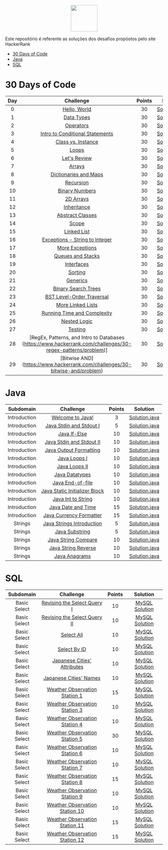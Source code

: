 <p align="center">
    <a href="https://www.hackerrank.com/carlos_er7">
        <img height=85 src="https://d3keuzeb2crhkn.cloudfront.net/hackerrank/assets/styleguide/logo_wordmark-f5c5eb61ab0a154c3ed9eda24d0b9e31.svg">
    </a>
</p>
<p>Este repositório é referente as soluções dos desafios propóstos pelo site HackerRank</p>

* [30 Days of Code](#30-days-of-code)
* [Java](#java)
* [SQL](#sql)


# 30 Days of Code

| Day |                                                Challenge                                                    | Points |                                                                                   Solution                                                                                      |
|:---:|:-----------------------------------------------------------------------------------------------------------:|:------:|:-------------------------------------------------------------------------------------------------------------------------------------------------------------------------------:|
|  0  | [Hello, World](https://www.hackerrank.com/challenges/30-hello-world)                                        |   30   | [Solution.java](https://github.com/CarlosEReis/HackerRank/blob/master/30%20Days%20of%20Code/Day%2000%20-%20Hello%2C%20World/Solution.java)                                      |
|  1  | [Data Types](https://www.hackerrank.com/challenges/30-data-types)                                           |   30   | [Solution.java](https://github.com/CarlosEReis/HackerRank/blob/master/30%20Days%20of%20Code/Day%2001%20-%20Data%20Types/Solution.java)                                          |
|  2  | [Operators](https://www.hackerrank.com/challenges/30-operators)                                             |   30   | [Solution.java](https://github.com/CarlosEReis/HackerRank/blob/master/30%20Days%20of%20Code/Day%2002%20-%20Operators/Solution.java)                                             |
|  3  | [Intro to Conditional Statements](https://www.hackerrank.com/challenges/30-conditional-statements)          |   30   | [Solution.java](https://github.com/CarlosEReis/HackerRank/blob/master/30%20Days%20of%20Code/Day%2003%20-%20Intro%20to%20Conditional%20Statements/Solution.java)                 |
|  4  | [Class vs. Instance](https://www.hackerrank.com/challenges/30-class-vs-instance)                            |   30   | [Solution.java](https://github.com/CarlosEReis/HackerRank/blob/master/30%20Days%20of%20Code/Day%2004%20-%20Class%20vs.%20Instance/Person.java)                                  |
|  5  | [Loops](https://www.hackerrank.com/challenges/30-loops)                                                     |   30   | [Solution.java](https://github.com/CarlosEReis/HackerRank/blob/master/30%20Days%20of%20Code/Day%2005%20-%20Loops/Solution.java)                                                 |
|  6  | [Let's Review](https://www.hackerrank.com/challenges/30-review-loop)                                        |   30   | [Solution.java](https://github.com/CarlosEReis/HackerRank/blob/master/30%20Days%20of%20Code/Day%2006%20-%20Let's%20Review/Solution.java)                                        |
|  7  | [Arrays](https://www.hackerrank.com/challenges/30-arrays)                                                   |   30   | [Solution.java](https://github.com/CarlosEReis/HackerRank/blob/master/30%20Days%20of%20Code/Day%2007%20-%20Arrays/Solution.java)                                                |
|  8  | [Dictionaries and Maps](https://www.hackerrank.com/challenges/30-dictionaries-and-maps)                     |   30   | [Solution.java](https://github.com/CarlosEReis/HackerRank/blob/master/30%20Days%20of%20Code/Day%2008%20-%20Dictionaries%20and%20Maps/Solution.java)                             |
|  9  | [Recursion](https://www.hackerrank.com/challenges/30-recursion)                                             |   30   | [Solution.java](https://github.com/CarlosEReis/HackerRank/blob/master/30%20Days%20of%20Code/Day%2009%20-%20Recursion/Solution.java)                                             |
|  10 | [Binary Numbers](https://www.hackerrank.com/challenges/30-binary-numbers)                                   |   30   | [Solution.java](https://github.com/CarlosEReis/HackerRank/blob/master/30%20Days%20of%20Code/Day%2010%20-%20Binary%20Numbers/Solution.java)                                      |
|  11 | [2D Arrays](https://www.hackerrank.com/challenges/30-2d-arrays)                                             |   30   | [Solution.java](https://github.com/CarlosEReis/HackerRank/blob/master/30%20Days%20of%20Code/Day%2011%20-%202D%20Arrays/Solution.java)                                           |
|  12 | [Inheritance](https://www.hackerrank.com/challenges/30-inheritance)                                         |   30   | [Solution.java](https://github.com/CarlosEReis/HackerRank/blob/master/30%20Days%20of%20Code/Day%2012%20-%20Inheritance/Solution.java)                                           |
|  13 | [Abstract Classes](https://www.hackerrank.com/challenges/30-abstract-classes)                               |   30   | [Solution.java](https://github.com/CarlosEReis/HackerRank/blob/master/30%20Days%20of%20Code/Day%2013%20-%20Abstract%20Classes/Solution.java)                                    |
|  14 | [Scope](https://www.hackerrank.com/challenges/30-scope)                                                     |   30   | [Solution.java](https://github.com/CarlosEReis/HackerRank/blob/master/30%20Days%20of%20Code/Day%2014%20-%20Scope/Solution.java)                                                 |
|  15 | [Linked List](https://www.hackerrank.com/challenges/30-linked-list)                                         |   30   | [Solution.java](https://github.com/CarlosEReis/HackerRank/blob/master/30%20Days%20of%20Code/Day%2015%20-%20Linked%20List/Solution.java)                                         |
|  16 | [Exceptions - String to Integer](https://www.hackerrank.com/challenges/30-exceptions-string-to-integer)     |   30   | [Solution.java](https://github.com/CarlosEReis/HackerRank/blob/master/30%20Days%20of%20Code/Day%2016%20-%20Exceptions%20-%20String%20to%20Integer/Solution.java)                |
|  17 | [More Exceptions](https://www.hackerrank.com/challenges/30-more-exceptions)                                 |   30   | [Solution.java](https://github.com/CarlosEReis/HackerRank/blob/master/30%20Days%20of%20Code/Day%2017%20-%20More%20Exceptions/Solution.java)                                     |
|  18 | [Queues and Stacks](https://www.hackerrank.com/challenges/30-queues-stacks)                                 |   30   | [Solution.java](https://github.com/CarlosEReis/HackerRank/blob/master/30%20Days%20of%20Code/Day%2018%20-%20Queues%20and%20Stacks/Solution.java)                                 |
|  19 | [Interfaces](https://www.hackerrank.com/challenges/30-interfaces)                                           |   30   | [Solution.java](https://github.com/CarlosEReis/HackerRank/blob/master/30%20Days%20of%20Code/Day%2019%20-%20Interfaces/Solution.java)                                            |
|  20 | [Sorting](https://www.hackerrank.com/challenges/30-sorting)                                                 |   30   | [Solution.java](https://github.com/CarlosEReis/HackerRank/blob/master/30%20Days%20of%20Code/Day%2020%20-%20Sorting/Solution.java)                                               |
|  21 | [Generics](https://www.hackerrank.com/challenges/30-generics)                                               |   30   | [Solution.java](https://github.com/CarlosEReis/HackerRank/blob/master/30%20Days%20of%20Code/Day%2021%20-%20Generics/Generics.java)                                              |
|  22 | [Binary Search Trees](https://www.hackerrank.com/challenges/30-binary-search-trees)                         |   30   | [Solution.java](https://github.com/CarlosEReis/HackerRank/blob/master/30%20Days%20of%20Code/Day%2022%20-%20Binary%20Search%20Trees/Solution.java)                               |
|  23 | [BST Level-Order Traversal](https://www.hackerrank.com/challenges/30-binary-trees)                          |   30   | [Solution.java](https://github.com/CarlosEReis/HackerRank/blob/master/30%20Days%20of%20Code/Day%2023%20-%20BST%20Level-Order%20Traversal/Solution.java)                         |
|  24 | [More Linked Lists](https://www.hackerrank.com/challenges/30-linked-list-deletion)                          |   30   | [Solution.java](https://github.com/CarlosEReis/HackerRank/blob/master/30%20Days%20of%20Code/Day%2024%20-%20More%20Linked%20Lists/Solution.java)                                 |
|  25 | [Running Time and Complexity](https://www.hackerrank.com/challenges/30-running-time-and-complexity)         |   30   | [Solution.java](https://github.com/CarlosEReis/HackerRank/blob/master/30%20Days%20of%20Code/Day%2025%20-%20Running%20Time%20and%20Complexity/Solution.java)                     |
|  26 | [Nested Logic](https://www.hackerrank.com/challenges/30-nested-logic)                                       |   30   | [Solution.java](https://github.com/CarlosEReis/HackerRank/blob/master/30%20Days%20of%20Code/Day%2026%20-%20Nested%20Logic/Solution.java)                                        |
|  27 | [Testing](https://www.hackerrank.com/challenges/30-testing)                                                 |   30   | [Solution.java](https://github.com/CarlosEReis/HackerRank/blob/master/30%20Days%20of%20Code/Day%2027%20-%20Testing/Solution.java)                                               |
|  28 | [RegEx, Patterns, and Intro to Databases (https://www.hackerrank.com/challenges/30-regex-patterns/problem)] |   30   | [Solution.java](https://github.com/CarlosEReis/HackerRank/blob/master/30%20Days%20of%20Code/Day%2028%20-%20RegEx%2C%20Patterns%2C%20and%20Intro%20to%20Databases/Solution.java) |
|  29 | [Bitwise AND] (https://www.hackerrank.com/challenges/30-bitwise-and/problem)                                |   30   | [Solution.java](https://github.com/CarlosEReis/HackerRank/blob/master/30%20Days%20of%20Code/Day%2029%20-%20Bitwise%20AND/Solution.java) |

# Java

|          Subdomain          |                                                         Challenge                                                        | Points |                                                                                         Solution                                                        |
|:---------------------------:|:------------------------------------------------------------------------------------------------------------------------:|:------:|:-------------------------------------------------------------------------------------------------------------------------------------------------------:|
|         Introduction        | [Welcome to Java!](https://www.hackerrank.com/challenges/welcome-to-java)                                                |    3   | [Solution.java](https://github.com/CarlosEReis/HackerRank/blob/master/Java/Introduction/01%20-%20Welcome%20to%20Java!/Solution.java)                    |
|         Introduction        | [Java Stdin and Stdout I](https://www.hackerrank.com/challenges/java-stdin-and-stdout-1)                                 |    5   | [Solution.java](https://github.com/CarlosEReis/HackerRank/blob/master/Java/Introduction/02%20-%20Java%20Stdin%20and%20Stdout%20I/Solution.java)         |
|         Introduction        | [Java If-Else](https://www.hackerrank.com/challenges/java-if-else)                                                       |   10   | [Solution.java](https://github.com/CarlosEReis/HackerRank/blob/master/Java/Introduction/03%20-%20Java%20If-Else/Solution.java)                          |
|         Introduction        | [Java Stdin and Stdout II](https://www.hackerrank.com/challenges/java-stdin-stdout)                                      |   10   | [Solution.java](https://github.com/CarlosEReis/HackerRank/blob/master/Java/Introduction/04%20-%20Java%20Stdin%20and%20Stdout%20II/Solution.java)        |
|         Introduction        | [Java Output Formatting](https://www.hackerrank.com/challenges/java-output-formatting)                                   |   10   | [Solution.java](https://github.com/CarlosEReis/HackerRank/blob/master/Java/Introduction/05%20-%20Java%20Output%20Formatting/Solution.java)              |
|         Introduction        | [Java Loops I](https://www.hackerrank.com/challenges/java-loops-i)                                                       |   10   | [Solution.java](https://github.com/CarlosEReis/HackerRank/blob/master/Java/Introduction/06%20-%20Java%20Loops%20I/Solution.java)                        |
|         Introduction        | [Java Loops II](https://www.hackerrank.com/challenges/java-loops)                                                        |   10   | [Solution.java](https://github.com/CarlosEReis/HackerRank/blob/master/Java/Introduction/07%20-%20Java%20Loops%20II/Solution.java)                       |
|         Introduction        | [Java Datatypes](https://www.hackerrank.com/challenges/java-datatypes)                                                   |   10   | [Solution.java](https://github.com/CarlosEReis/HackerRank/tree/master/Java/Introduction/08%20-%20Java%20Datatypes)                                      |
|         Introduction        | [Java End-of-file](https://www.hackerrank.com/challenges/java-end-of-file)                                               |   10   | [Solution.java](https://github.com/CarlosEReis/HackerRank/blob/master/Java/Introduction/09%20-%20Java%20End-of-file/Solution.java)                      |
|         Introduction        | [Java Static Initializer Block](https://www.hackerrank.com/challenges/java-static-initializer-block)                     |   10   | [Solution.java](https://github.com/CarlosEReis/HackerRank/blob/master/Java/Introduction/10%20-%20Java%20Static%20Initializer%20Block/Solution.java)     |
|         Introduction        | [Java Int to String](https://www.hackerrank.com/challenges/java-int-to-string)                                           |   10   | [Solution.java](https://github.com/CarlosEReis/HackerRank/blob/master/Java/Introduction/11%20-%20Java%20Int%20to%20String/Solution.java)                |
|         Introduction        | [Java Date and Time](https://www.hackerrank.com/challenges/java-date-and-time)                                           |   15   | [Solution.java](https://github.com/CarlosEReis/HackerRank/blob/master/Java/Introduction/12%20-%20Java%20Date%20and%20Time/Solution.java)                |
|         Introduction        | [Java Currency Formatter](https://www.hackerrank.com/challenges/java-currency-formatter)                                 |   15   | [Solution.java](https://github.com/CarlosEReis/HackerRank/blob/master/Java/Introduction/13%20-%20Java%20Currency%20Formatter/Solution.java)             |
|           Strings           | [Java Strings Introduction](https://www.hackerrank.com/challenges/java-strings-introduction)                             |    5   | [Solution.java](https://github.com/CarlosEReis/HackerRank/blob/master/Java/Strings/01%20-%20Java%20Strings%20Introduction/Solution.java)                |
|           Strings           | [Java Substring](https://www.hackerrank.com/challenges/java-substring)                                                   |    5   | [Solution.java](https://github.com/CarlosEReis/HackerRank/blob/master/Java/Strings/02%20-%20Java%20Substring/Solution.java)                             |
|           Strings           | [Java String Compare](https://www.hackerrank.com/challenges/java-string-compare)                                         |   10   | [Solution.java](https://github.com/CarlosEReis/HackerRank/blob/master/Java/Strings/03%20-%20Java%20Substring%20Comparisons/Solution.java)               |
|           Strings           | [Java String Reverse](https://www.hackerrank.com/challenges/java-string-reverse)                                         |   10   | [Solution.java](https://github.com/CarlosEReis/HackerRank/blob/master/Java/Strings/04%20-%20Java%20String%20Reverse/Solution.java)                      |
|           Strings           | [Java Anagrams](https://www.hackerrank.com/challenges/java-anagrams)                                                     |   10   | [Solution.java](https://github.com/CarlosEReis/HackerRank/blob/master/Java/Strings/05%20-%20Java%20Anagrams/Solution.java)                              |



# SQL

|      Subdomain      |                                                           Challenge                                                          | Points |                                                                           Solution                                                                          |
|:-------------------:|:----------------------------------------------------------------------------------------------------------------------------:|:------:|:-----------------------------------------------------------------------------------------------------------------------------------------------------------:|
|     Basic Select    | [Revising the Select Query I](https://www.hackerrank.com/challenges/revising-the-select-query)                               |   10   | [MySQL Solution](https://github.com/CarlosEReis/HackerRank/blob/master/SQL/Basic%20Select/01%20-%20Revising%20the%20Select%20Query%20I.sql)                 |
|     Basic Select    | [Revising the Select Query II](https://www.hackerrank.com/challenges/revising-the-select-query-2)                            |   10   | [MySQL Solution](https://github.com/CarlosEReis/HackerRank/blob/master/SQL/Basic%20Select/02%20-%20Revising%20the%20Select%20Query%20II.sql)                |
|     Basic Select    | [Select All](https://www.hackerrank.com/challenges/select-all-sql)                                                           |   10   | [MySQL Solution](https://github.com/CarlosEReis/HackerRank/blob/master/SQL/Basic%20Select/03%20-%20Select%20All.sql)                                        |
|     Basic Select    | [Select By ID](https://www.hackerrank.com/challenges/select-by-id)                                                           |   10   | [MySQL Solution](https://github.com/CarlosEReis/HackerRank/blob/master/SQL/Basic%20Select/04%20-%20Select%20By%20ID%20.sql)                                 |
|     Basic Select    | [Japanese Cities' Attributes](https://www.hackerrank.com/challenges/japanese-cities-attributes)                              |   10   | [MySQL Solution](https://github.com/CarlosEReis/HackerRank/blob/master/SQL/Basic%20Select/05%20-%20Japanese%20Cities'%20Attributes.sql)                     |
|     Basic Select    | [Japanese Cities' Names](https://www.hackerrank.com/challenges/japanese-cities-name)                                         |   10   | [MySQL Solution](https://github.com/CarlosEReis/HackerRank/blob/master/SQL/Basic%20Select/06%20-%20Japanese%20Cities'%20Names.sql)                          |
|     Basic Select    | [Weather Observation Station 1](https://www.hackerrank.com/challenges/weather-observation-station-1)                         |   15   | [MySQL Solution](https://github.com/CarlosEReis/HackerRank/blob/master/SQL/Basic%20Select/07%20-%20Weather%20Observation%20Station%201.sql)                 |
|     Basic Select    | [Weather Observation Station 3](https://www.hackerrank.com/challenges/weather-observation-station-3)                         |   10   | [MySQL Solution](https://github.com/CarlosEReis/HackerRank/blob/master/SQL/Basic%20Select/08%20-%20Weather%20Observation%20Station%203.sql)                 |
|     Basic Select    | [Weather Observation Station 4](https://www.hackerrank.com/challenges/weather-observation-station-4)                         |   10   | [MySQL Solution](https://github.com/CarlosEReis/HackerRank/blob/master/SQL/Basic%20Select/09%20-%20Weather%20Observation%20Station%204.sql)                 |
|     Basic Select    | [Weather Observation Station 5](https://www.hackerrank.com/challenges/weather-observation-station-5)                         |   30   | [MySQL Solution](https://github.com/CarlosEReis/HackerRank/blob/master/SQL/Basic%20Select/10%20-%20Weather%20Observation%20Station%205.sql)                 |
|     Basic Select    | [Weather Observation Station 6](https://www.hackerrank.com/challenges/weather-observation-station-6)                         |   10   | [MySQL Solution](https://github.com/CarlosEReis/HackerRank/blob/master/SQL/Basic%20Select/11%20-%20Weather%20Observation%20Station%206.sql)                 |
|     Basic Select    | [Weather Observation Station 7](https://www.hackerrank.com/challenges/weather-observation-station-7)                         |   10   | [MySQL Solution](https://github.com/CarlosEReis/HackerRank/blob/master/SQL/Basic%20Select/12%20-%20Weather%20Observation%20Station%207.sql)                 |
|     Basic Select    | [Weather Observation Station 8](https://www.hackerrank.com/challenges/weather-observation-station-8)                         |   15   | [MySQL Solution](https://github.com/CarlosEReis/HackerRank/blob/master/SQL/Basic%20Select/13%20-%20Weather%20Observation%20Station%208.sql)                 |
|     Basic Select    | [Weather Observation Station 9](https://www.hackerrank.com/challenges/weather-observation-station-9)                         |   10   | [MySQL Solution](https://github.com/CarlosEReis/HackerRank/blob/master/SQL/Basic%20Select/14%20-%20Weather%20Observation%20Station%209.sql)                 |
|     Basic Select    | [Weather Observation Station 10](https://www.hackerrank.com/challenges/weather-observation-station-10)                       |   10   | [MySQL Solution](https://github.com/CarlosEReis/HackerRank/blob/master/SQL/Basic%20Select/15%20-%20Weather%20Observation%20Station%2010.sql)                |
|     Basic Select    | [Weather Observation Station 11](https://www.hackerrank.com/challenges/weather-observation-station-11)                       |   15   | [MySQL Solution](https://github.com/CarlosEReis/HackerRank/blob/master/SQL/Basic%20Select/16%20-%20Weather%20Observation%20Station%2011.sql)                |
|     Basic Select    | [Weather Observation Station 12](https://www.hackerrank.com/challenges/weather-observation-station-12)                       |   15   | [MySQL Solution](https://github.com/CarlosEReis/HackerRank/blob/master/SQL/Basic%20Select/17%20-%20Weather%20Observation%20Station%2012.sql)                |
